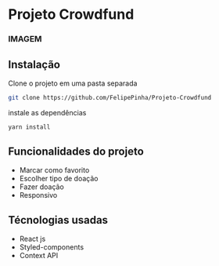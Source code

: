 # Projeto Crowdfund

### IMAGEM

## Instalação

Clone o projeto em uma pasta separada

```bash
git clone https://github.com/FelipePinha/Projeto-Crowdfund
```

instale as dependências
```bash
yarn install
```

## Funcionalidades do projeto

<ul>
  <li>Marcar como favorito</li>
  <li>Escolher tipo de doação</li>
  <li>Fazer doação</li>
  <li>Responsivo</li>
</ul>

## Técnologias usadas

<ul>
  <li>React js</li>
  <li>Styled-components</li>
  <li>Context API</li>
</ul>
